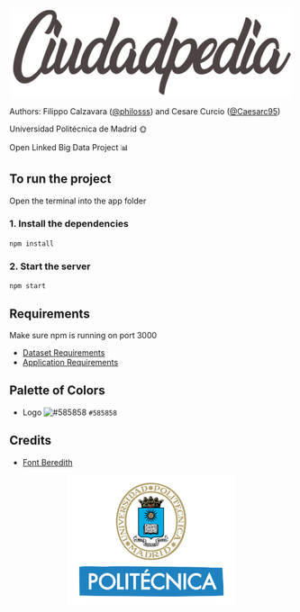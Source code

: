 <p align="center">
<a href="https://github.com/philosss/Ciudadpedia"><img src="https://github.com/philosss/Ciudadpedia/blob/master/graphics/Logo.png?raw=true" width="500px"></a>
</p>

Authors:  Filippo Calzavara ([@philosss](https://github.com/philosss)) and Cesare Curcio ([@Caesarc95](https://github.com/Caesarc95))


Universidad Politécnica de Madrid 🌞


Open Linked Big Data Project 📊

## To run the project
Open the terminal into the app folder
### 1. Install the dependencies
```
npm install
```
### 2. Start the server
```
npm start
```
## Requirements
Make sure npm is running on port 3000
- [Dataset Requirements](http://localhost:3000/datasetRequirements)
- [Application Requirements](http://localhost:3000/applicationRequirements)

## Palette of Colors
- Logo ![#585858](https://placehold.it/15/585858/000000?text=+) `#585858`


## Credits
- [Font Beredith](https://www.dafont.com/es/beredith.font)

<p align="center">
<a href="http://upm.es/"><img src="https://github.com/philosss/Ciudadpedia/blob/master/graphics/images/upm.png" width="300px"></a>
</p>
